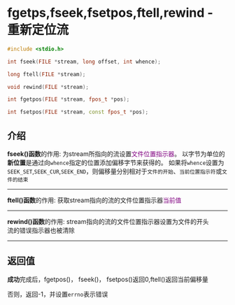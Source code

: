 # fgetps,fseek,fsetpos,ftell,rewind - 重新定位流
```cpp
#include <stdio.h>

int fseek(FILE *stream, long offset, int whence);

long ftell(FILE *stream);

void rewind(FILE *stream);

int fgetpos(FILE *stream, fpos_t *pos);

int fsetpos(FILE *stream, const fpos_t *pos);
```

## 介绍
**fseek()函数**的作用: 为stream所指向的流设置<font color=purple>文件位置指示器</font>。
以字节为单位的 **新位置**是通过向`whence`指定的位置添加偏移字节来获得的。
如果将`whence`设置为`SEEK_SET`,`SEEK_CUR`,`SEEK_END`，则偏移量分别相对于`文件的开始`、`当前位置指示符`或`文件的结束`  

---

**ftell()函数**的作用: 获取stream指向的流的文件位置指示器<font color=purple>当前值</font>

---

**rewind()函数**的作用: stream指向的流的文件位置指示器设置为文件的开头  
流的错误指示器也被清除  

---

## 返回值
**成功**完成后，fgetpos()， fseek()， fsetpos()返回0,ftell()返回当前偏移量  

否则，返回-1，并设置`errno`表示错误
